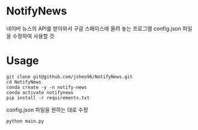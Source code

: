 # NotifyNews

네이버 뉴스의 API를 받아와서 구글 스페이스에 올려 놓는 프로그램
config.json 파일을 수정하여 사용할 것

# Usage

```
git clone git@github.com/jsheo96/NotifyNews.git
cd NotifyNews
conda create -y -n notify-news
conda activate notifynews
pip install -r requirements.txt
```
config.json 파일을 원하는 대로 수정
```
python main.py
```
